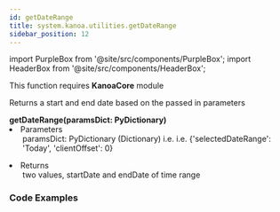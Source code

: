 ```yaml
---
id: getDateRange
title: system.kanoa.utilities.getDateRange
sidebar_position: 12
---
```

import PurpleBox from '@site/src/components/PurpleBox';
import HeaderBox from '@site/src/components/HeaderBox';


<PurpleBox>This function requires <b>KanoaCore</b> module</PurpleBox>

<HeaderBox header="Description">Returns a start and end date based on the passed in parameters</HeaderBox>

<HeaderBox header="Syntax">
    <b>getDateRange(paramsDict: PyDictionary) </b>
    <li> Parameters <br />
        <ul>paramsDict: PyDictionary (Dictionary) i.e. i.e. &#123;'selectedDateRange': 'Today', 'clientOffset': 0} </ul>
    </li>
    <li> Returns <br />
        <ul>two values, startDate and endDate of time range  </ul>
    </li>
</HeaderBox>

### Code Examples

```py 


```